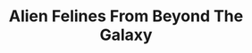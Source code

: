 ---
layout: archive_film
permalink: en/archive/2020/short/alien-felines-from-beyond-the-galaxy

title: Alien Felines From Beyond The Galaxy
director: Peter The Moon,<br/> Ugo Vittu
country: France
description: A world of fish inhabiting sumptuous cathedrals is attacked by a horde of feline pirates. A dolphin shock duo is sent to the rescue. Who will emerge victorious from this battle of claws and fins?
category: short
image_folder: images/films/archive/2020/short/alien-felines-from-beyond-the-galaxy
is_winner: false
submission_year: 2020
lang: en
---